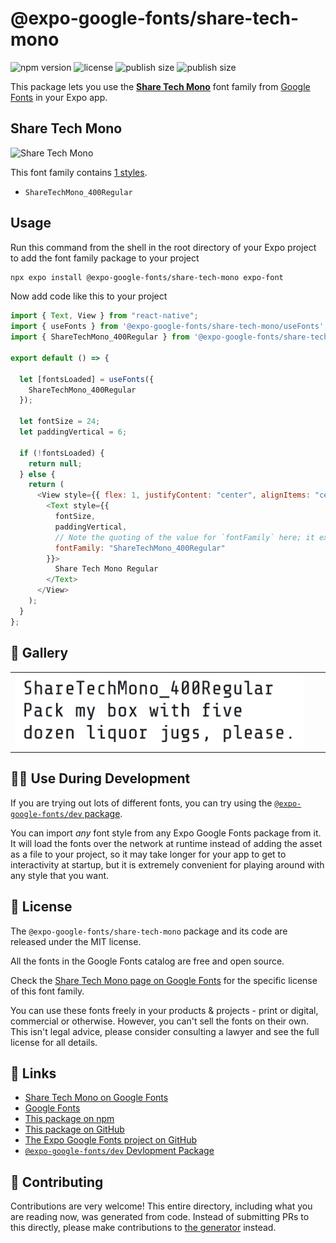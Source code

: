 # @expo-google-fonts/share-tech-mono

![npm version](https://flat.badgen.net/npm/v/@expo-google-fonts/share-tech-mono)
![license](https://flat.badgen.net/github/license/expo/google-fonts)
![publish size](https://flat.badgen.net/packagephobia/install/@expo-google-fonts/share-tech-mono)
![publish size](https://flat.badgen.net/packagephobia/publish/@expo-google-fonts/share-tech-mono)

This package lets you use the [**Share Tech Mono**](https://fonts.google.com/specimen/Share+Tech+Mono) font family from [Google Fonts](https://fonts.google.com/) in your Expo app.

## Share Tech Mono

![Share Tech Mono](./font-family.png)

This font family contains [1 styles](#-gallery).

- `ShareTechMono_400Regular`

## Usage

Run this command from the shell in the root directory of your Expo project to add the font family package to your project

```sh
npx expo install @expo-google-fonts/share-tech-mono expo-font
```

Now add code like this to your project

```js
import { Text, View } from "react-native";
import { useFonts } from '@expo-google-fonts/share-tech-mono/useFonts';
import { ShareTechMono_400Regular } from '@expo-google-fonts/share-tech-mono/400Regular';

export default () => {

  let [fontsLoaded] = useFonts({
    ShareTechMono_400Regular
  });

  let fontSize = 24;
  let paddingVertical = 6;

  if (!fontsLoaded) {
    return null;
  } else {
    return (
      <View style={{ flex: 1, justifyContent: "center", alignItems: "center" }}>
        <Text style={{
          fontSize,
          paddingVertical,
          // Note the quoting of the value for `fontFamily` here; it expects a string!
          fontFamily: "ShareTechMono_400Regular"
        }}>
          Share Tech Mono Regular
        </Text>
      </View>
    );
  }
};
```

## 🔡 Gallery


||||
|-|-|-|
|![ShareTechMono_400Regular](./400Regular/ShareTechMono_400Regular.ttf.png)||||


## 👩‍💻 Use During Development

If you are trying out lots of different fonts, you can try using the [`@expo-google-fonts/dev` package](https://github.com/expo/google-fonts/tree/master/font-packages/dev#readme).

You can import _any_ font style from any Expo Google Fonts package from it. It will load the fonts over the network at runtime instead of adding the asset as a file to your project, so it may take longer for your app to get to interactivity at startup, but it is extremely convenient for playing around with any style that you want.


## 📖 License

The `@expo-google-fonts/share-tech-mono` package and its code are released under the MIT license.

All the fonts in the Google Fonts catalog are free and open source.

Check the [Share Tech Mono page on Google Fonts](https://fonts.google.com/specimen/Share+Tech+Mono) for the specific license of this font family.

You can use these fonts freely in your products & projects - print or digital, commercial or otherwise. However, you can't sell the fonts on their own. This isn't legal advice, please consider consulting a lawyer and see the full license for all details.

## 🔗 Links

- [Share Tech Mono on Google Fonts](https://fonts.google.com/specimen/Share+Tech+Mono)
- [Google Fonts](https://fonts.google.com/)
- [This package on npm](https://www.npmjs.com/package/@expo-google-fonts/share-tech-mono)
- [This package on GitHub](https://github.com/expo/google-fonts/tree/master/font-packages/share-tech-mono)
- [The Expo Google Fonts project on GitHub](https://github.com/expo/google-fonts)
- [`@expo-google-fonts/dev` Devlopment Package](https://github.com/expo/google-fonts/tree/master/font-packages/dev)

## 🤝 Contributing

Contributions are very welcome! This entire directory, including what you are reading now, was generated from code. Instead of submitting PRs to this directly, please make contributions to [the generator](https://github.com/expo/google-fonts/tree/master/packages/generator) instead.
